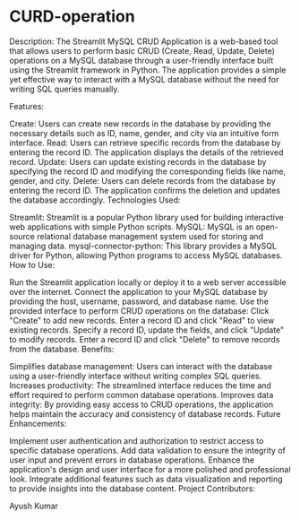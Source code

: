 # CURD-operation
Description:
The Streamlit MySQL CRUD Application is a web-based tool that allows users to perform basic CRUD (Create, Read, Update, Delete) operations on a MySQL database through a user-friendly interface built using the Streamlit framework in Python. The application provides a simple yet effective way to interact with a MySQL database without the need for writing SQL queries manually.

Features:

Create: Users can create new records in the database by providing the necessary details such as ID, name, gender, and city via an intuitive form interface.
Read: Users can retrieve specific records from the database by entering the record ID. The application displays the details of the retrieved record.
Update: Users can update existing records in the database by specifying the record ID and modifying the corresponding fields like name, gender, and city.
Delete: Users can delete records from the database by entering the record ID. The application confirms the deletion and updates the database accordingly.
Technologies Used:

Streamlit: Streamlit is a popular Python library used for building interactive web applications with simple Python scripts.
MySQL: MySQL is an open-source relational database management system used for storing and managing data.
mysql-connector-python: This library provides a MySQL driver for Python, allowing Python programs to access MySQL databases.
How to Use:

Run the Streamlit application locally or deploy it to a web server accessible over the internet.
Connect the application to your MySQL database by providing the host, username, password, and database name.
Use the provided interface to perform CRUD operations on the database:
Click "Create" to add new records.
Enter a record ID and click "Read" to view existing records.
Specify a record ID, update the fields, and click "Update" to modify records.
Enter a record ID and click "Delete" to remove records from the database.
Benefits:

Simplifies database management: Users can interact with the database using a user-friendly interface without writing complex SQL queries.
Increases productivity: The streamlined interface reduces the time and effort required to perform common database operations.
Improves data integrity: By providing easy access to CRUD operations, the application helps maintain the accuracy and consistency of database records.
Future Enhancements:

Implement user authentication and authorization to restrict access to specific database operations.
Add data validation to ensure the integrity of user input and prevent errors in database operations.
Enhance the application's design and user interface for a more polished and professional look.
Integrate additional features such as data visualization and reporting to provide insights into the database content.
Project Contributors:

Ayush Kumar
